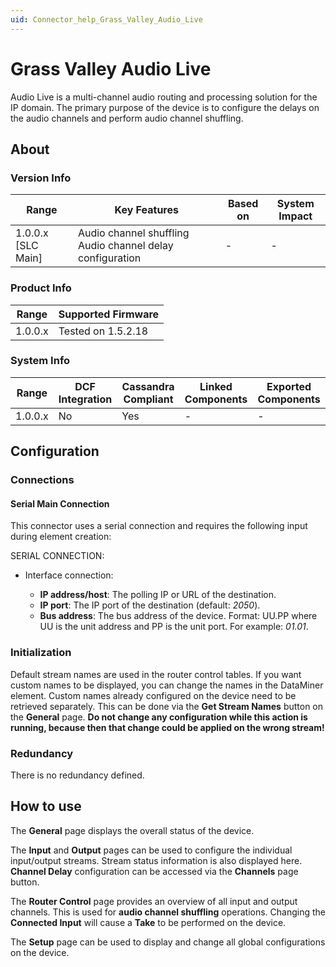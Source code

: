 ```yaml
---
uid: Connector_help_Grass_Valley_Audio_Live
---
```


# Grass Valley Audio Live

Audio Live is a multi-channel audio routing and processing solution for the IP domain. The primary purpose of the device is to configure the delays on the audio channels and perform audio channel shuffling.

## About

### Version Info

| **Range**            | **Key Features**                                          | **Based on** | **System Impact** |
|----------------------|-----------------------------------------------------------|--------------|-------------------|
| 1.0.0.x \[SLC Main\] | Audio channel shuffling Audio channel delay configuration | \-           | \-                |

### Product Info

| Range     | Supported Firmware     |
|-----------|------------------------|
| 1.0.0.x   | Tested on 1.5.2.18     |

### System Info

| Range     | DCF Integration     | Cassandra Compliant     | Linked Components     | Exported Components     |
|-----------|---------------------|-------------------------|-----------------------|-------------------------|
| 1.0.0.x   | No                  | Yes                     | \-                    | \-                      |

## Configuration

### Connections

#### Serial Main Connection

This connector uses a serial connection and requires the following input during element creation:

SERIAL CONNECTION:

- Interface connection:

  - **IP address/host**: The polling IP or URL of the destination.
  - **IP port**: The IP port of the destination (default: *2050*).
  - **Bus address**: The bus address of the device. Format: UU.PP where UU is the unit address and PP is the unit port. For example: *01.01*.

### Initialization

Default stream names are used in the router control tables. If you want custom names to be displayed, you can change the names in the DataMiner element. Custom names already configured on the device need to be retrieved separately. This can be done via the **Get Stream Names** button on the **General** page. **Do not change any configuration while this action is running, because then that change could be applied on the wrong stream!**

### Redundancy

There is no redundancy defined.

## How to use

The **General** page displays the overall status of the device.

The **Input** and **Output** pages can be used to configure the individual input/output streams. Stream status information is also displayed here. **Channel Delay** configuration can be accessed via the **Channels** page button.

The **Router Control** page provides an overview of all input and output channels. This is used for **audio channel shuffling** operations. Changing the **Connected Input** will cause a **Take** to be performed on the device.

The **Setup** page can be used to display and change all global configurations on the device.
